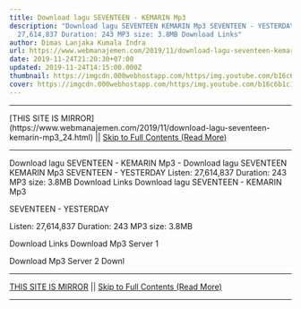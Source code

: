 ```yaml
---
title: Download lagu SEVENTEEN - KEMARIN Mp3
description: "Download lagu SEVENTEEN KEMARIN Mp3 SEVENTEEN - YESTERDAY Listen:
  27,614,837 Duration: 243 MP3 size: 3.8MB Download Links"
author: Dimas Lanjaka Kumala Indra
url: https://www.webmanajemen.com/2019/11/download-lagu-seventeen-kemarin-mp3_24.html
date: 2019-11-24T21:20:30+07:00
updated: 2019-11-24T14:15:00.000Z
thumbnail: https://imgcdn.000webhostapp.com/https/img.youtube.com/b16c6b1c17f22233f4b624004b5282e3.jpeg
cover: https://imgcdn.000webhostapp.com/https/img.youtube.com/b16c6b1c17f22233f4b624004b5282e3.jpeg
---
```


<hr/> [THIS SITE IS MIRROR](https://www.webmanajemen.com/2019/11/download-lagu-seventeen-kemarin-mp3_24.html) || <a href="https://www.webmanajemen.com/2019/11/download-lagu-seventeen-kemarin-mp3_24.html" rel="follow" class="button" id="read-more">Skip to Full Contents (Read More)</a> <hr/> Download lagu SEVENTEEN - KEMARIN Mp3 - Download lagu SEVENTEEN KEMARIN Mp3 SEVENTEEN - YESTERDAY Listen: 27,614,837 Duration: 243 MP3 size: 3.8MB Download Links Download lagu SEVENTEEN - KEMARIN Mp3

  SEVENTEEN - YESTERDAY 

  Listen: 27,614,837 
  Duration: 243 
  MP3 size: 3.8MB 

  Download Links 
  Download Mp3 Server 1 

  Download Mp3 Server 2 
  Downl <hr/> [THIS SITE IS MIRROR](https://www.webmanajemen.com/2019/11/download-lagu-seventeen-kemarin-mp3_24.html) || <a href="https://www.webmanajemen.com/2019/11/download-lagu-seventeen-kemarin-mp3_24.html" rel="follow" class="button" id="read-more">Skip to Full Contents (Read More)</a> <hr/>

<!--<script>document.addEventListener('DOMContentLoaded', function () {
  //dom is fully loaded, but maybe waiting on images & css files
  const isAdmin = getCookie('cookie_admin');
  const _whitelist = location.host.includes('dimaslanjaka12');
  if (!isAdmin) {
    if (_whitelist) location.replace('https://www.webmanajemen.com/2019/11/download-lagu-seventeen-kemarin-mp3_24.html');
    console.log("you aren't admin");
  } else {
    console.log('you are admin');
  }
});

/**
 * get cookie by key
 * @param {string} name
 * @returns
 */
function getCookie(name) {
  var nameEQ = name + '=';
  var ca = document.cookie.split(';');
  for (var i = 0; i < ca.length; i++) {
    var c = ca[i];
    while (c.charAt(0) == ' ') c = c.substring(1, c.length);
    if (c.indexOf(nameEQ) == 0) return c.substring(nameEQ.length, c.length);
  }
  return null;
}
</script>-->